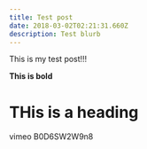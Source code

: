 ```yaml
---
title: Test post
date: 2018-03-02T02:21:31.660Z
description: Test blurb
---
```

This is my test post!!!

**This is bold**

# **THis is a heading**

vimeo B0D6SW2W9n8
